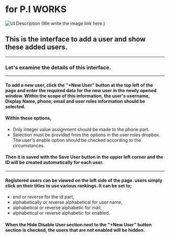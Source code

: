 # for P.I WORKS

![UI Description](C:\Users\ASUS\Desktop) (We write the image link here.)

## This is the interface to add a user and show these added users.
---
### Let's examine the details of this interface.
___

#### To add a new user, click the "+New User" button at the top left of the page and enter the required data for the new user in the newly opened window. Within the scope of this information, the user's username, Display Name, phone, email and user roles information should be selected.

#### Within these options, 
 - Only integer value assignment should be made to the phone part.
 - Selection must be provided from the options in the  user roles dropbox. The user's enable option should be checked according to the circumstances.


#### Then it is saved with the Save User button in the upper left corner and the ID will be created automatically for each user.
___
#### Registered users can be viewed on the left side of the page. users simply click on their titles to use various rankings. It can be set to;
- end or reverse for the id part, 
- alphabetically or reverse alphabetical for user name, 
- alphabetical or reverse alphabetic for mail,
- alphabetical or reverse alphabetic for enabled. 
#### When the Hide Disable User section next to the "+New User" button section is checked, the users that are not enabled will be hidden.